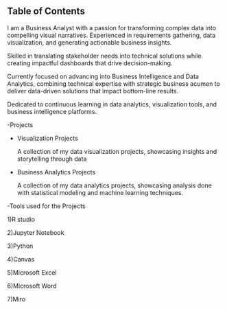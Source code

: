 ## Table of Contents
I am a Business Analyst with a passion for transforming complex data into compelling visual narratives. Experienced in requirements gathering, data visualization, and generating actionable business insights. 

Skilled in translating stakeholder needs into technical solutions while creating impactful dashboards that drive decision-making. 

Currently focused on advancing into Business Intelligence and Data Analytics, combining technical expertise with strategic business acumen to deliver data-driven solutions that impact bottom-line results. 

Dedicated to continuous learning in data analytics, visualization tools, and business intelligence platforms.

-Projects
  - Visualization Projects

     A collection of my data visualization projects, showcasing insights and storytelling through data
    
  - Business Analytics Projects

     A collection of my data analytics projects, showcasing analysis done with statistical modeling and machine learning techniques.

-Tools used for the Projects

 1)R studio
 
 2)Jupyter Notebook
 
 3)Python
 
 4)Canvas
 
 5)Microsoft Excel
 
 6)Microsoft Word

 7)Miro







